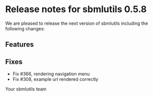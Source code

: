 # Release notes for sbmlutils 0.5.8

We are pleased to release the next version of sbmlutils including the 
following changes:

## Features

## Fixes
- Fix #366, rendering navigation menu
- Fix #308, example url rendered correctly 

Your sbmlutils team
